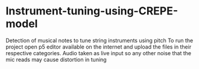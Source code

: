 # Instrument-tuning-using-CREPE-model
Detection of musical notes to tune string instruments using pitch
To run the project open p5 editor available on the internet and upload the files in their respective categories.
Audio taken as live input so any other noise that the mic reads may cause distortion in tuning
